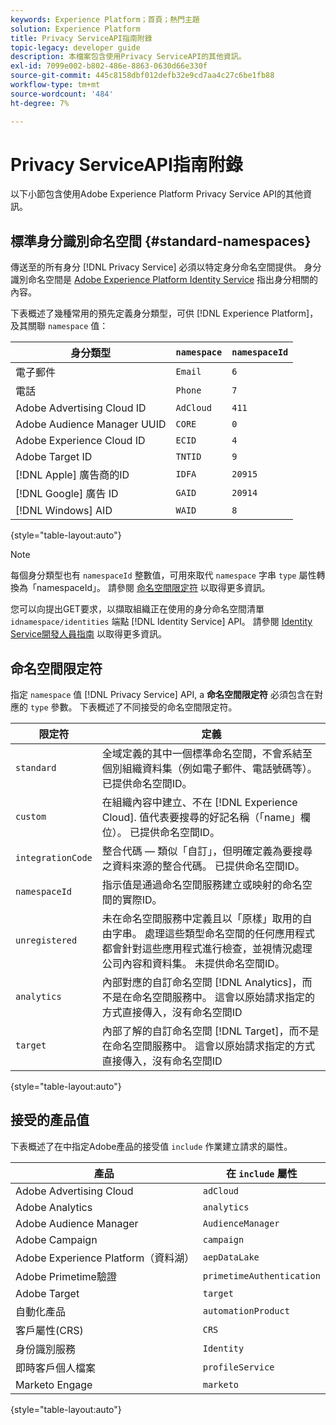 ```yaml
---
keywords: Experience Platform；首頁；熱門主題
solution: Experience Platform
title: Privacy ServiceAPI指南附錄
topic-legacy: developer guide
description: 本檔案包含使用Privacy ServiceAPI的其他資訊。
exl-id: 7099e002-b802-486e-8863-0630d66e330f
source-git-commit: 445c8158dbf012defb32e9cd7aa4c27c6be1fb88
workflow-type: tm+mt
source-wordcount: '484'
ht-degree: 7%

---
```


# Privacy ServiceAPI指南附錄

以下小節包含使用Adobe Experience Platform Privacy Service API的其他資訊。

## 標準身分識別命名空間 {#standard-namespaces}

傳送至的所有身分 [!DNL Privacy Service] 必須以特定身分命名空間提供。 身分識別命名空間是 [Adobe Experience Platform Identity Service](../../identity-service/home.md) 指出身分相關的內容。

下表概述了幾種常用的預先定義身分類型，可供 [!DNL Experience Platform]，及其關聯 `namespace` 值：

| 身分類型 | `namespace` | `namespaceId` |
| --- | --- | --- |
| 電子郵件 | `Email` | `6` |
| 電話 | `Phone` | `7` |
| Adobe Advertising Cloud ID | `AdCloud` | `411` |
| Adobe Audience Manager UUID | `CORE` | `0` |
| Adobe Experience Cloud ID | `ECID` | `4` |
| Adobe Target ID | `TNTID` | `9` |
| [!DNL Apple] 廣告商的ID | `IDFA` | `20915` |
| [!DNL Google] 廣告 ID | `GAID` | `20914` |
| [!DNL Windows] AID | `WAID` | `8` |

{style=&quot;table-layout:auto&quot;}

>[!NOTE]
>
>每個身分類型也有 `namespaceId` 整數值，可用來取代 `namespace` 字串 `type` 屬性轉換為「namespaceId」。 請參閱 [命名空間限定符](#namespace-qualifiers) 以取得更多資訊。

您可以向提出GET要求，以擷取組織正在使用的身分命名空間清單 `idnamespace/identities` 端點 [!DNL Identity Service] API。 請參閱 [Identity Service開發人員指南](../../identity-service/api/getting-started.md) 以取得更多資訊。

## 命名空間限定符

指定 `namespace` 值 [!DNL Privacy Service] API, a **命名空間限定符** 必須包含在對應的 `type` 參數。 下表概述了不同接受的命名空間限定符。

| 限定符 | 定義 |
| --------- | ---------- |
| `standard` | 全域定義的其中一個標準命名空間，不會系結至個別組織資料集（例如電子郵件、電話號碼等）。 已提供命名空間ID。 |
| `custom` | 在組織內容中建立、不在 [!DNL Experience Cloud]. 值代表要搜尋的好記名稱（「name」欄位）。 已提供命名空間ID。 |
| `integrationCode` | 整合代碼 — 類似「自訂」，但明確定義為要搜尋之資料來源的整合代碼。 已提供命名空間ID。 |
| `namespaceId` | 指示值是通過命名空間服務建立或映射的命名空間的實際ID。 |
| `unregistered` | 未在命名空間服務中定義且以「原樣」取用的自由字串。 處理這些類型命名空間的任何應用程式都會針對這些應用程式進行檢查，並視情況處理公司內容和資料集。 未提供命名空間ID。 |
| `analytics` | 內部對應的自訂命名空間 [!DNL Analytics]，而不是在命名空間服務中。 這會以原始請求指定的方式直接傳入，沒有命名空間ID |
| `target` | 內部了解的自訂命名空間 [!DNL Target]，而不是在命名空間服務中。 這會以原始請求指定的方式直接傳入，沒有命名空間ID |

{style=&quot;table-layout:auto&quot;}

## 接受的產品值

下表概述了在中指定Adobe產品的接受值 `include` 作業建立請求的屬性。

| 產品 | 在 `include` 屬性 |
| --- | --- |
| Adobe Advertising Cloud | `adCloud` |
| Adobe Analytics | `analytics` |
| Adobe Audience Manager | `AudienceManager` |
| Adobe Campaign | `campaign` |
| Adobe Experience Platform（資料湖） | `aepDataLake` |
| Adobe Primetime驗證 | `primetimeAuthentication` |
| Adobe Target | `target` |
| 自動化產品 | `automationProduct` |
| 客戶屬性(CRS) | `CRS` |
| 身份識別服務 | `Identity` |
| 即時客戶個人檔案 | `profileService` |
| Marketo Engage | `marketo` |

{style=&quot;table-layout:auto&quot;}
